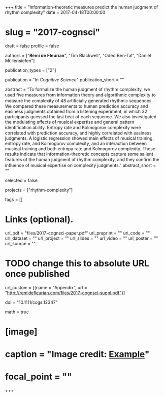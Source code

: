 +++
title = "Information-theoretic measures predict the human judgment of rhythm complexity"
date = 2017-04-18T00:00:00
# slug = "2017-cognsci"
draft = false
profile = false

authors = ["**Rémi de Fleurian**", "Tim Blackwell", "Oded Ben-Tal", "Daniel Müllensiefen"]

publication_types = ["2"]

publication = "In *Cognitive Science*"
publication_short = ""

abstract = "To formalize the human judgment of rhythm complexity, we used ﬁve measures from information theory and algorithmic complexity to measure the complexity of 48 artiﬁcially generated rhythmic sequences. We compared these measurements to human prediction accuracy and easiness judgments obtained from a listening experiment, in which 32 participants guessed the last beat of each sequence. We also investigated the modulating effects of musical expertise and general pattern identiﬁcation ability. Entropy rate and Kolmogorov complexity were correlated with prediction accuracy, and highly correlated with easiness judgments. A logistic regression showed main effects of musical training, entropy rate, and Kolmogorov complexity, and an interaction between musical training and both entropy rate and Kolmogorov complexity. These results indicate that information-theoretic concepts capture some salient features of the human judgment of rhythm complexity, and they conﬁrm the inﬂuence of musical expertise on complexity judgments."
abstract_short = ""

selected = false

projects = ["rhythm-complexity"]

tags = []

# Links (optional).
url_pdf = "files/2017-cognsci-paper.pdf"
url_preprint = ""
url_code = ""
url_dataset = ""
url_project = ""
url_slides = ""
url_video = ""
url_poster = ""
url_source = ""
# TODO change this to absolute URL once published
url_custom = [{name = "Appendix", url = "http://remidefleurian.com/files/2017-cognsci-suppl.pdf"}]

doi = "10.1111/cogs.12347"

math = true

# [image]
#   caption = "Image credit: [**Example**](https://example.org)"
#   focal_point = ""
+++
